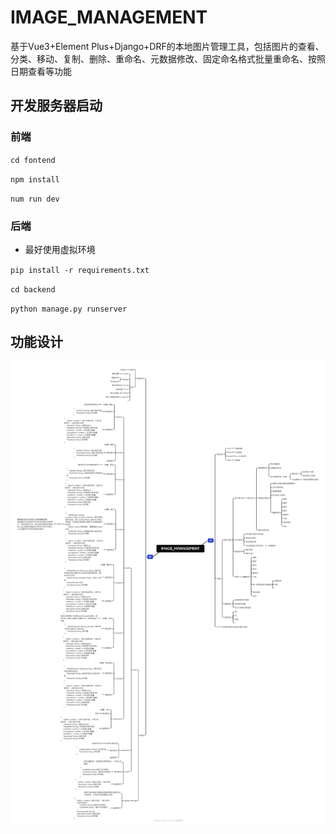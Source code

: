 # IMAGE_MANAGEMENT
基于Vue3+Element Plus+Django+DRF的本地图片管理工具，包括图片的查看、分类、移动、复制、删除、重命名、元数据修改、固定命名格式批量重命名、按照日期查看等功能

## 开发服务器启动
### 前端
`cd fontend`

`npm install`

`num run dev`
### 后端
 - 最好使用虚拟环境

`pip install -r requirements.txt`

`cd backend`

`python manage.py runserver`
## 功能设计

<a href="Function Design/IMAGE_MANAGEMENT.pdf" title="点击查看功能设计思维导图PDF">
  <img 
    src="Function Design/IMAGE_MANAGEMENT.png" 
    alt="功能设计思维导图" 
    title="功能设计思维导图"
    style="border: none;">
</a>
